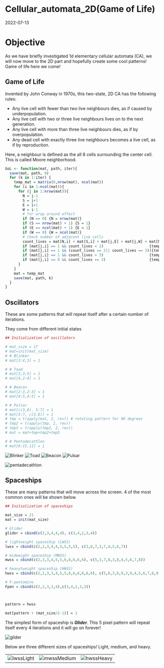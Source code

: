 Cellular\_automata\_2D(Game of Life)
================
2022-07-13

# Objective

As we have briefly investigated 1d elementary cellular automata (CA), we
will now move to the 2D part and hopefully create some cool patterns\!
Game of life here we come\!

## Game of Life

Invented by John Conway in 1970s, this two-state, 2D CA has the
following rules:

  - Any live cell with fewer than two live neighbours dies, as if caused
    by underpopulation.
  - Any live cell with two or three live neighbours lives on to the next
    generation.
  - Any live cell with more than three live neighbours dies, as if by
    overpopulation.
  - Any dead cell with exactly three live neighbours becomes a live
    cell, as if by reproduction.

Here, a neighbour is defined as the all 8 cells surrounding the center
cell. This is called Moore neighborhood.

``` r
GoL <- function(mat, path, iter){
  save(mat, path, 0)
  for (k in 1:iter) {
    temp_mat = matrix(0,nrow(mat), ncol(mat))
    for (i in 1:ncol(mat)){
      for (j in 1:nrow(mat)){
        N = j-1
        S = j+1
        E = i+1
        W = i-1
        # for wrap around effect
        if (N == 0) {N = nrow(mat)}
        if (S == nrow(mat) + 1) {S = 1}
        if (E == ncol(mat) + 1) {E = 1}
        if (W == 0) {W = ncol(mat)}
        # check number of adjacent live cells
        count_lives = mat[N,i] + mat[S,i] + mat[j,E] + mat[j,W] + mat[N,W] + mat[N,E] + mat[S,W] + mat[S,E]
        if (mat[j,i] == 1 && count_lives < 2)                     {temp_mat[j,i] = 0}
        if (mat[j,i] == 1 && (count_lives == 2|| count_lives == 3)){temp_mat[j,i] = 1}
        if (mat[j,i] == 1 && count_lives > 3)                     {temp_mat[j,i] = 0}
        if (mat[j,i] == 0 && count_lives == 3)                    {temp_mat[j,i] = 1}
      }
    }
    mat = temp_mat
    save(mat, path, k)
  }
}
```

## Oscillators

These are some patterns that will repeat itself after a certain number
of iterations.

They come from different initial states

``` r
## Initialization of oscillators

# mat_size = 17
# mat=init(mat_size)
# # Blinker
# mat[2:4,3] = 1

# # Toad
# mat[3,3:5] = 1 
# mat[4,2:4] = 1

# # Beacon 
# mat[2:3,2:3] = 1
# mat[4:5,4:5] = 1

# # Pulsar
# mat[c(3,8), 5:7] = 1
# mat[5:7, c(3,8)] = 1
# tmp = t(apply(mat, 2, rev)) # rotating pattern for 90 degrees
# tmp2 = t(apply(tmp, 2, rev))
# tmp3 = t(apply(tmp2, 2, rev))
# mat = mat+tmp+tmp2+tmp3

# # Pentadecathlon
# mat[6:15,11] = 1
```

![Blinker](https://media0.giphy.com/media/yRS6RJr9N8JiuzVmna/200w.webp)
![Toad](https://media1.giphy.com/media/NfvVwnUyU6Zg5jWlfA/200w.webp)
![Beacon](https://media4.giphy.com/media/8PcqPIPXbRK50qUef1/200w.webp)
![Pulsar](https://media1.giphy.com/media/jHPa8vcy3zMmnWVhkN/200w.webp)

![pentadecathlon](https://media2.giphy.com/media/nBslXi3zOBM44x6KlJ/giphy.gif?cid=790b7611a378b629621a62794dfacca17024d0212aea497f&rid=giphy.gif&ct=g)

## Spaceships

These are many patterns that will move across the screen. 4 of the most
common ones will be shown below.

``` r
## Initialization of spaceships

mat_size = 21
mat = init(mat_size)

# Glider
glider = cbind(c(2,3,4,4,4), c(3,4,2,3,4))

# lightweight spaceship (LWSS)
lwss = cbind(c(2,2,3,4,4,5,5,5,5), c(3,6,7,3,7,4,5,6,7))

# midweight spaceship (MWSS)
mwss = cbind(c(2,3,3,4,5,5,6,6,6,6,6), c(5,3,7,8,3,8,4,5,6,7,8))

# heavytweight spaceship (HWSS)
hwss = cbind(c(2,2,3,3,4,5,5,6,6,6,6,6,6), c(5,6,3,8,9,3,9,4,5,6,7,8,9))

# F-pentomino
Fpen = cbind(c(2,2,3,3,4),c(3,4,2,3,3))



pattern = hwss

mat[pattern + (mat_size/2-1)] = 1
```

The simplest form of spaceship is ***Glider***. This 5 pixel pattern
will repeat itself every 4 iterations and it will go on
forever\!

![glider](https://media1.giphy.com/media/Utz2aofGKqNAXk0CZQ/giphy.gif?cid=790b76114e7a8dc5478069b298c1677bfb33233272a3dfe6&rid=giphy.gif&ct=g)

Below are three different sizes of spaceships\! Light, medium, and
heavy.

|                                                                           |                                                                            |                                                                           |
| :-----------------------------------------------------------------------: | :------------------------------------------------------------------------: | :-----------------------------------------------------------------------: |
| ![lwss](https://media3.giphy.com/media/zWti5Ka2E0CI2xMYiy/giphy.gif)Light | ![mwss](https://media3.giphy.com/media/r1HJ2O1mbxiAh44AmO/giphy.gif)Medium | ![hwss](https://media0.giphy.com/media/xEm8H7H0qokPE2WqJZ/giphy.gif)Heavy |
